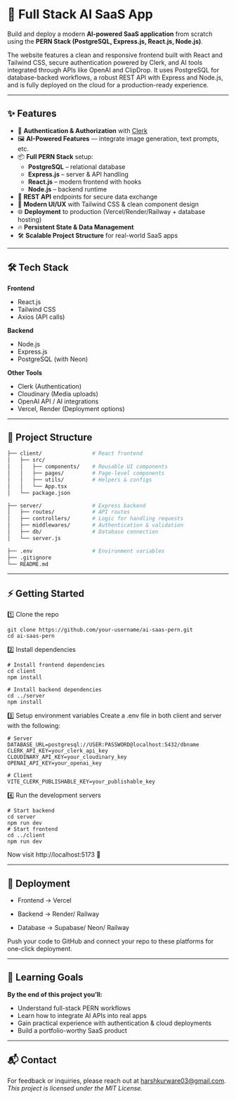 # 🚀 Full Stack AI SaaS App

Build and deploy a modern **AI-powered SaaS application** from scratch using the **PERN Stack (PostgreSQL, Express.js, React.js, Node.js)**.  

The website features a clean and responsive frontend built with React and Tailwind CSS, secure authentication powered by Clerk, and AI tools integrated through APIs like OpenAI and ClipDrop. It uses PostgreSQL for database-backed workflows, a robust REST API with Express and Node.js, and is fully deployed on the cloud for a production-ready experience.  



---

## ✨ Features

- 🔑 **Authentication & Authorization** with [Clerk](https://clerk.com)  
- 🖼 **AI-Powered Features** — integrate image generation, text prompts, etc.  
- 📦 **Full PERN Stack** setup:  
  - **PostgreSQL** – relational database  
  - **Express.js** – server & API handling  
  - **React.js** – modern frontend with hooks  
  - **Node.js** – backend runtime  
- 📡 **REST API** endpoints for secure data exchange  
- 🎨 **Modern UI/UX** with Tailwind CSS & clean component design  
- 🌐 **Deployment** to production (Vercel/Render/Railway + database hosting)  
- 🔥 **Persistent State & Data Management**  
- 🛠 **Scalable Project Structure** for real-world SaaS apps

---

## 🛠️ Tech Stack

**Frontend**
- React.js  
- Tailwind CSS  
- Axios (API calls)  

**Backend**
- Node.js  
- Express.js  
- PostgreSQL (with Neon)  

**Other Tools**
- Clerk (Authentication)  
- Cloudinary (Media uploads)  
- OpenAI API / AI integrations  
- Vercel, Render (Deployment options)  

---

## 📂 Project Structure

```bash
├── client/                # React frontend
│   ├── src/
│   │   ├── components/    # Reusable UI components
│   │   ├── pages/         # Page-level components
│   │   ├── utils/         # Helpers & configs
│   │   └── App.tsx
│   └── package.json

├── server/                # Express backend
│   ├── routes/            # API routes
│   ├── controllers/       # Logic for handling requests
│   ├── middlewares/       # Authentication & validation
│   ├── db/                # Database connection
│   └── server.js

├── .env                   # Environment variables
├── .gitignore
└── README.md
```

---

## ⚡ Getting Started

1️⃣ Clone the repo
```
git clone https://github.com/your-username/ai-saas-pern.git
cd ai-saas-pern

```

2️⃣ Install dependencies
```
# Install frontend dependencies
cd client
npm install

# Install backend dependencies
cd ../server
npm install

```

3️⃣ Setup environment variables
Create a .env file in both client and server with the following:

```
# Server
DATABASE_URL=postgresql://USER:PASSWORD@localhost:5432/dbname
CLERK_API_KEY=your_clerk_api_key
CLOUDINARY_API_KEY=your_cloudinary_key
OPENAI_API_KEY=your_openai_key

# Client
VITE_CLERK_PUBLISHABLE_KEY=your_publishable_key

```

4️⃣ Run the development servers
```
# Start backend
cd server
npm run dev
# Start frontend
cd ../client
npm run dev
```
Now visit http://localhost:5173 🎉

---

## 🚀 Deployment

- Frontend → Vercel

- Backend → Render/ Railway

- Database → Supabase/ Neon/ Railway

Push your code to GitHub and connect your repo to these platforms for one-click deployment.

---

## 🧠 Learning Goals

**By the end of this project you’ll:**

- Understand full-stack PERN workflows
- Learn how to integrate AI APIs into real apps
- Gain practical experience with authentication & cloud deployments
- Build a portfolio-worthy SaaS product

---

## 📬 Contact

For feedback or inquiries, please reach out at harshkurware03@gmail.com. <br>
*This project is licensed under the MIT License.*

